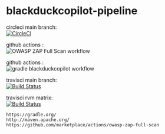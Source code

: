 # blackduckcopilot-pipeline

circleci main  branch:  
[![CircleCI](https://circleci.com/gh/githubfoam/blackduckcopilot-pipeline/tree/main.svg?style=svg)](https://circleci.com/gh/githubfoam/blackduckcopilot-pipeline/tree/main)

github actions :  
![OWASP ZAP Full Scan workflow](https://github.com/githubfoam/blackduckcopilot-pipeline/workflows/OWASP%20ZAP%20Full%20Scan%20workflow/badge.svg)

github actions :  
![gradle blackduckcopilot workflow](https://github.com/githubfoam/blackduckcopilot-pipeline/workflows/gradle%20blackduckcopilot%20workflow/badge.svg)

travisci main  branch:  
[![Build Status](https://travis-ci.com/githubfoam/blackduckcopilot-pipeline.svg?branch=main)](https://travis-ci.com/githubfoam/blackduckcopilot-pipeline)  

travisci rvm matrix:  
[![Build Status](https://travis-ci.com/githubfoam/blackduckcopilot-pipeline.svg?branch=rvm_matrix)](https://travis-ci.com/githubfoam/blackduckcopilot-pipeline) 

~~~~
https://gradle.org/
http://maven.apache.org/
https://github.com/marketplace/actions/owasp-zap-full-scan
~~~~